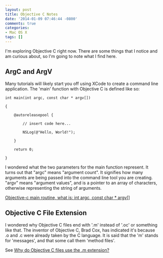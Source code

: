 ```yaml
---
layout: post
title: Objective C Notes
date: '2014-01-09 07:46:44 -0800'
comments: true
categories:
- Mac OS X
tags: []
---
```


I'm exploring Objective C right now. There are some things that I notice and am
curious about, so I'm going to note what I find here.

<!--more-->

## ArgC and ArgV

Many tutorials will likely start you off using XCode to create a command line
application. The 'main' function with Objective C is defined like so:

``` objective_c
int main(int argc, const char * argv[])

{

    @autoreleasepool {

        // insert code here...

        NSLog(@"Hello, World!");

    }

    return 0;

}
```

I wondered what the two parameters for the main function represent. It turns out
that "argc" means "argument count". It signifies how many arguments are being
passed into the command line tool you are creating. "argv" means "argument
values", and is a pointer to an array of characters, otherwise representing the
string of arguments.

[Objective-c main routine, what is: int argc, const char * argv[]](http://stackoverflow.com/questions/4575801/objective-c-main-routine-what-is-int-argc-const-char-argv)

## Objective C File Extension

I wondered why Objective C files end with '.m' instead of '.oc' or something
like that. The inventor of Objective C, Brad Cox, has indicated it's because .o
and .c were already taken by the C language. It is said that the 'm' stands for
'messages', and that some call them 'method files'.

See [Why do Objective C files use the .m extension?](http://stackoverflow.com/questions/652186/why-do-objective-c-files-use-the-m-extension)
